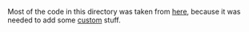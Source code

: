 Most of the code in this directory was taken from [here](https://github.com/hubgit/react-prosemirror/tree/master/react-prosemirror-config-default), because it was needed to add some [custom](./custom) stuff.
